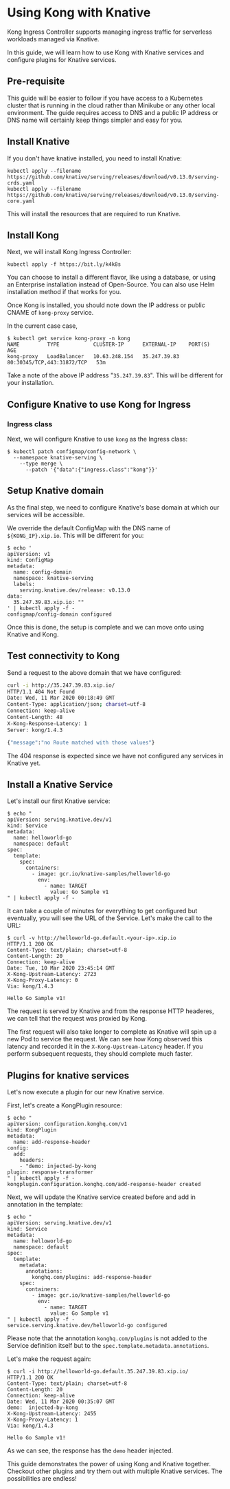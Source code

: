 # Using Kong with Knative

Kong Ingress Controller supports managing ingress traffic for
serverless workloads managed via Knative.

In this guide, we will learn how to use Kong with Knative services and
configure plugins for Knative services.


## Pre-requisite

This guide will be easier to follow if you have access to a Kubernetes
cluster that is running in the cloud rather than Minikube or any other
local environment. The guide requires access to DNS and a public IP
address or DNS name will certainly keep things simpler and easy for you.

## Install Knative

If you don't have knative installed, you need to install Knative:

```
kubectl apply --filename https://github.com/knative/serving/releases/download/v0.13.0/serving-crds.yaml
kubectl apply --filename https://github.com/knative/serving/releases/download/v0.13.0/serving-core.yaml
```

This will install the resources that are required to run Knative.

## Install Kong

Next, we will install Kong Ingress Controller:

```
kubectl apply -f https://bit.ly/k4k8s
```

You can choose to install a different flavor, like using a database,
or using an Enterprise installation instead of Open-Source. You can also
use Helm installation method if that works for you.

Once Kong is installed,
you should note down the IP address or public CNAME of
`kong-proxy` service.

In the current case case,

```shell
$ kubectl get service kong-proxy -n kong
NAME         TYPE           CLUSTER-IP      EXTERNAL-IP    PORT(S)                      AGE
kong-proxy   LoadBalancer   10.63.248.154   35.247.39.83   80:30345/TCP,443:31872/TCP   53m
```

Take a note of the above IP address "`35.247.39.83`". This will be different
for your installation.

## Configure Knative to use Kong for Ingress

### Ingress class

Next, we will configure Knative to use `kong` as the Ingress class:

```
$ kubectl patch configmap/config-network \
  --namespace knative-serving \
    --type merge \
      --patch '{"data":{"ingress.class":"kong"}}'
```

## Setup Knative domain

As the final step, we need to configure Knative's base domain at which
our services will be accessible.

We override the default ConfigMap with the DNS name of `${KONG_IP}.xip.io`.
This will be different for you:

```
$ echo '
apiVersion: v1
kind: ConfigMap
metadata:
  name: config-domain
  namespace: knative-serving
  labels:
    serving.knative.dev/release: v0.13.0
data:
  35.247.39.83.xip.io: ""
' | kubectl apply -f -
configmap/config-domain configured
```

Once this is done, the setup is complete and we can move onto using Knative
and Kong.

## Test connectivity to Kong

Send a request to the above domain that we have configured:

```bash
curl -i http://35.247.39.83.xip.io/
HTTP/1.1 404 Not Found
Date: Wed, 11 Mar 2020 00:18:49 GMT
Content-Type: application/json; charset=utf-8
Connection: keep-alive
Content-Length: 48
X-Kong-Response-Latency: 1
Server: kong/1.4.3

{"message":"no Route matched with those values"}
```

The 404 response is expected since we have not configured any services
in Knative yet.

## Install a Knative Service

Let's install our first Knative service:

```
$ echo "
apiVersion: serving.knative.dev/v1
kind: Service
metadata:
  name: helloworld-go
  namespace: default
spec:
  template:
    spec:
      containers:
        - image: gcr.io/knative-samples/helloworld-go
          env:
            - name: TARGET
              value: Go Sample v1
" | kubectl apply -f -
```

It can take a couple of minutes for everything to get configured but
eventually, you will see the URL of the Service.
Let's make the call to the URL:

```shell
$ curl -v http://helloworld-go.default.<your-ip>.xip.io
HTTP/1.1 200 OK
Content-Type: text/plain; charset=utf-8
Content-Length: 20
Connection: keep-alive
Date: Tue, 10 Mar 2020 23:45:14 GMT
X-Kong-Upstream-Latency: 2723
X-Kong-Proxy-Latency: 0
Via: kong/1.4.3

Hello Go Sample v1!
```

The request is served by Knative and from the response HTTP headeres,
we can tell that the request was proxied by Kong.

The first request will also take longer to complete as Knative will spin
up a new Pod to service the request.
We can see how Kong observed this latency and recorded it in the
`X-Kong-Upstream-Latency` header.
If you perform subsequent requests,
they should complete much faster.

## Plugins for knative services

Let's now execute a plugin for our new Knative service.

First, let's create a KongPlugin resource:

```shell
$ echo "
apiVersion: configuration.konghq.com/v1
kind: KongPlugin
metadata:
  name: add-response-header
config:
  add:
    headers:
    - "demo: injected-by-kong
plugin: response-transformer
" | kubectl apply -f -
kongplugin.configuration.konghq.com/add-response-header created
```

Next, we will update the Knative service created before and add in
annotation in the template:

```shell
$ echo "
apiVersion: serving.knative.dev/v1
kind: Service
metadata:
  name: helloworld-go
  namespace: default
spec:
  template:
    metadata:
      annotations:
        konghq.com/plugins: add-response-header
    spec:
      containers:
        - image: gcr.io/knative-samples/helloworld-go
          env:
            - name: TARGET
              value: Go Sample v1
" | kubectl apply -f -
service.serving.knative.dev/helloworld-go configured
```

Please note that the annotation `konghq.com/plugins` is
not added to the Service definition
itself but to the `spec.template.metadata.annotations`.

Let's make the request again:

```shell
$ curl -i http://helloworld-go.default.35.247.39.83.xip.io/
HTTP/1.1 200 OK
Content-Type: text/plain; charset=utf-8
Content-Length: 20
Connection: keep-alive
Date: Wed, 11 Mar 2020 00:35:07 GMT
demo:  injected-by-kong
X-Kong-Upstream-Latency: 2455
X-Kong-Proxy-Latency: 1
Via: kong/1.4.3

Hello Go Sample v1!
```

As we can see, the response has the `demo` header injected.

This guide demonstrates the power of using Kong and Knative together.
Checkout other plugins and try them out with multiple Knative services.
The possibilities are endless!

